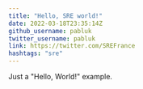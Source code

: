 ```yaml
---
title: "Hello, SRE world!"
date: 2022-03-18T23:35:14Z
github_username: pabluk
twitter_username: pabluk
link: https://twitter.com/SREFrance
hashtags: "sre"
---
```

Just a "Hello, World!" example.

